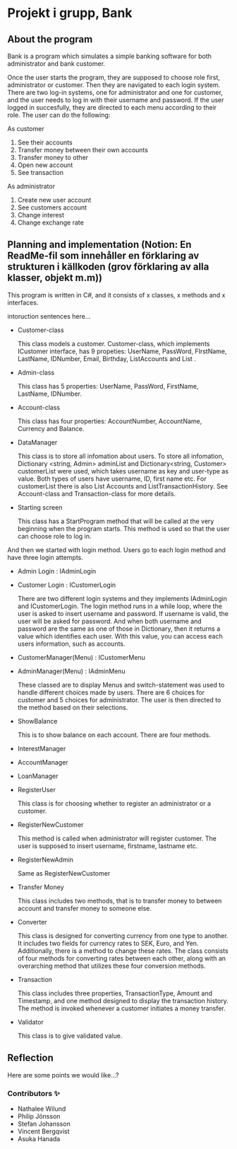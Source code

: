 # Projekt i grupp, Bank
## About the program
Bank is a program which simulates a simple banking software for both administrator and bank customer.

Once the user starts the program, they are supposed to choose role first, administrator or customer. Then they are navigated to each login system. There are two log-in systems, one for administrator and one for customer, and the user needs to log in with their username and password.
If the user logged in succesfully, they are directed to each menu according to their role. The user can do the following:

As customer
1. See their accounts
2. Transfer money between their own accounts
3. Transfer money to other
4. Open new account
5. See transaction

As administrator
1. Create new user account
2. See customers account
3. Change interest
4. Change exchange rate

## Planning and implementation (Notion: En ReadMe-fil som innehåller en förklaring av strukturen i källkoden (grov förklaring av alla klasser, objekt m.m))

This program is written in C#, and it consists of x classes, x methods and x interfaces. 

intoruction sentences here...
* Customer-class

  This class models a customer. Customer-class, which implements ICustomer interface, has 9 propeties: UserName, PassWord, FIrstName, LastName, IDNumber, Email, Birthday, List<Account>Accounts and List <Transaction>.
  
* Admin-class

  This class has 5 properties: UserName, PassWord, FirstName, LastName, IDNumber.

* Account-class

  This class has four properties: AccountNumber, AccountName, Currency and Balance. 
  
* DataManager

  This class is to store all infomation about users. To store all infomation, Dictionary <string, Admin> adminList and Dictionary<string, Customer> customerList were used, which takes username as key and user-type as value. Both types of users have username, ID, first name etc. For customerList there is also List<Account> Accounts and List<Transaction>TransactionHistory. See Account-class and Transaction-class for more details.
  
* Starting screen

  This class has a StartProgram method that will be called at the very beginning when the program starts. This method is used so that the user can choose role to log in.

And then we started with login method. Users go to each login method and have three login attempts. 
* Admin Login : IAdminLogin
* Customer Login : ICustomerLogin

  There are two different login systems and they implements IAdminLogin and ICustomerLogin. The login method runs in a while loop, where the user is asked to insert username and password. If username is valid, the user will be asked for password. And when both username and password are the same as one of those in Dictionary, then it returns a value which identifies each user. With this value, you can access each users information, such as accounts.

* CustomerManager(Menu) : ICustomerMenu
* AdminManager(Menu) : IAdminMenu

  These classed are to display Menus and switch-statement was used to handle different choices made by users. There are 6 choices for customer and 5 choices for administrator. The user is then directed to the method based on their selections.

* ShowBalance

  This is to show balance on each account. There are four methods.

* InterestManager
  
* AccountManager
  
* LoanManager
  
* RegisterUser

  This class is for choosing whether to register an administrator or a customer.

 * RegisterNewCustomer

   This method is called when administrator will register customer. The user is supposed to insert username, firstname, lastname etc.
  
* RegisterNewAdmin

  Same as RegisterNewCustomer
  

* Transfer Money

  This class includes two methods, that is to transfer money to between account and transfer money to someone else.

* Converter

  This class is designed for converting currency from one type to another. It includes two fields for currency rates to SEK, Euro, and Yen. Additionally, there is a method to change these rates. The class consists of four methods for converting rates between each other, along with an overarching method that utilizes these four conversion methods.

* Transaction

  This class includes three properties, TransactionType, Amount and Timestamp, and one method designed to display the transaction history. The method is invoked whenever a customer initiates a money transfer.


* Validator

  This class is to give validated value. 




## Reflection
Here are some points we would like...?



### Contributors ✨
* Nathalee Wilund
* Philip Jönsson
* Stefan Johansson
* Vincent Bergqvist
* Asuka Hanada
